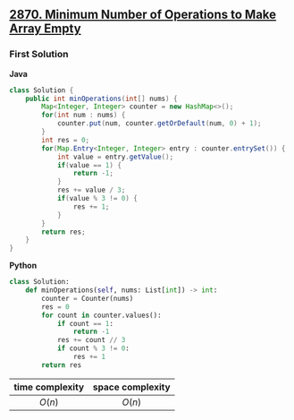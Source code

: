 ## [2870. Minimum Number of Operations to Make Array Empty](https://leetcode.cn/problems/minimum-number-of-operations-to-make-array-empty/)


### First Solution
**Java**
```java
class Solution {
    public int minOperations(int[] nums) {
        Map<Integer, Integer> counter = new HashMap<>();
        for(int num : nums) {
            counter.put(num, counter.getOrDefault(num, 0) + 1);
        }
        int res = 0;
        for(Map.Entry<Integer, Integer> entry : counter.entrySet()) {
            int value = entry.getValue();
            if(value == 1) {
                return -1;
            }
            res += value / 3;
            if(value % 3 != 0) {
                res += 1;
            }
        }
        return res;
    }
}
```
**Python**
```python
class Solution:
    def minOperations(self, nums: List[int]) -> int:
        counter = Counter(nums)
        res = 0
        for count in counter.values():
            if count == 1:
                return -1
            res += count // 3
            if count % 3 != 0:
                res += 1
        return res
```

|time complexity|space complexity|
|:-:|:-:|
|$O(n)$|$O(n)$|